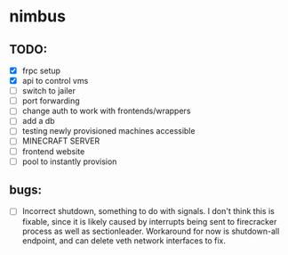 # nimbus

## TODO:

- [x] frpc setup
- [x] api to control vms
- [ ] switch to jailer
- [ ] port forwarding
- [ ] change auth to work with frontends/wrappers
- [ ] add a db
- [ ] testing newly provisioned machines accessible
- [ ] MINECRAFT SERVER
- [ ] frontend website
- [ ] pool to instantly provision

## bugs:
- [ ] Incorrect shutdown, something to do with signals. I don't think this is fixable, since it is likely caused by interrupts being sent to firecracker process as well as sectionleader. Workaround for now is shutdown-all endpoint, and can delete veth network interfaces to fix.
